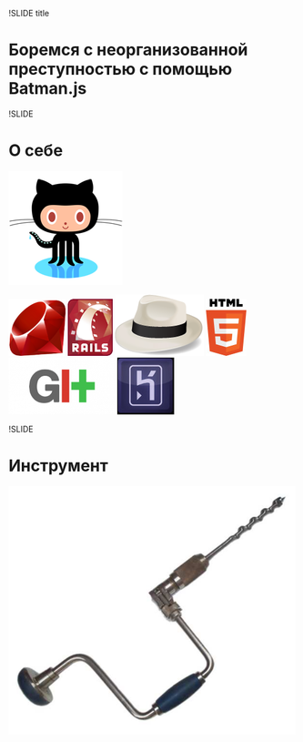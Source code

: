 !SLIDE title

# Боремся с неорганизованной преступностью с помощью Batman.js

!SLIDE

# О себе

![octocat](images/octocat.png)

![ruby](images/ruby.png)
![rails](images/rails.png)
![sinatra](images/sinatra.png)
![html5](images/html5.jpg)
![git](images/git.png)
![heroku](images/heroku.jpg)

!SLIDE

# Инструмент

![инструмент](images/instrument.jpg)
